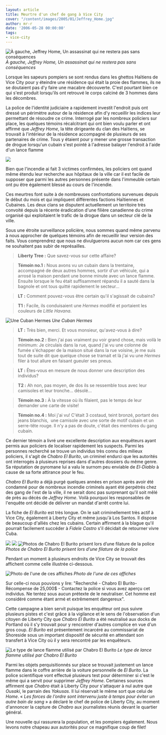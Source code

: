 ```yaml
---
layout: article
title: Meurtre d'un chef de gang à Vice City
cover: "/content/images/2005/01/Jeffrey_Home.jpg"
author: mr-r
date: '2006-05-28 00:00:00'
tags:
- vice-city
---
```


![À gauche, Jeffrey Home, Un assassinat qui ne restera pas sans conséquences](/content/images/2005/01/Jeffrey_Home.jpg)
_À gauche, Jeffrey Home, Un assassinat qui ne restera pas sans conséquences_

Lorsque les sapeurs pompiers se sont rendus dans les ghettos Haïtiens de Vice City pour y éteindre une résidence qui était la proie des flammes, ils ne se doutaient pas d'y faire une macabre découverte. C'est pourtant bien ce qui s'est produit lorsqu'ils ont retrouvé le corps calciné de 3 hommes dans les décombres.

La police de l'identité judiciaire a rapidement investit l'endroit puis ont dressé un périmètre autour de la résidence afin d'y recueillir les indices leur permettant de résoudre ce crime. Interrogé par les nombreux policiers sur place, les quelques témoins récalcitrant qui ont bien voulu parler et ont affirmé que _Jeffrey Home_, la tête dirigeante du clan des Haïtiens, se trouvait à l'intérieur de la résidence accompagné de plusieurs de ses partenaires de crime. Tous y étaient pour y mener une grosse transaction de drogue lorsqu'un cubain s'est pointé à l'adresse balayer l'endroit à l'aide d'un lance flamme

![](/content/images/2005/01/Little_Ha_ti.jpg)

Bien que l'incendie ai fait 3 victimes confirmées, les policiers ont quand même étendu leur recherche aux hôpitaux de la ville car il est facile de supposer que parmi les autres personnes présente dans l'immeuble certain ont pu être également blessé au cours de l'incendie.

Ces meurtres font suite à de nombreuses confrontations survenues depuis le début du mois et qui impliquent différentes factions Haïtiennes et Cubaines. Les deux clans se disputent actuellement un territoire très convoité depuis la récente éradication d'une filière canadienne du crime organisé qui exploitaient le trafic de la drogue dans un secteur clé de la ville.

Sous une étroite surveillance policière, nous sommes quand même parvenu à nous approcher de quelques témoins afin de recueillir leur version des faits. Vous comprendrez que nous ne divulguerons aucun nom car ces gens ne souhaitent pas subir de représailles.

> **Liberty Tree :** Que savez-vous sur cette affaire?

> **Témoin no.1 :** Nous avons vu un cubain dans la trentaine, accompagné de deux autres hommes, sortir d'un véhicule, qui a arrosé la maison pendant une bonne minute avec un lance flamme. Ensuite lorsque le feu était suffisamment répandu il a sauté dans la bagnole et ont tous quitté rapidement le secteur...

> **LT :** Comment pouvez-vous être certain qu'il s'agissait de cubains?

> **T1 :** Facile, ils conduisaient une _Hermes_ modifié et portaient les couleurs de _Little Havana_.

![Une Cuban Hermes](/content/images/2005/01/Cuban_Hermes.jpg)
_Une Cuban Hermes_

> **LT :** Très bien, merci. Et vous monsieur, qu'avez-vous à dire?

> **Témoin no.2 :** Bien j'ai pas vraiment pu voir grand chose, mais voilà le minimum: Je circulais dans la rue, quand j'ai vu une colonne de fumée s'échapper de la maison situé dans la rue voisine, je me suis tout de suite dit que quelque chose se tramait et là j'ai vu une _Hermes_ filer à tout allure en faisant gueuler ses pneus.

> **LT :** Êtes-vous en mesure de nous donner une description des individus?

> **T2 :** Ah non, pas moyen, de dos ils se ressemble tous avec leur camisoles et leur tronche... désolé...

> **Témoin no.3 :** À la vitesse où ils filaient, pas le temps de leur demander une carte de visite!

> **Témoin no.4 :** Moi j'ai vu! C'était 3 costaud, teint bronzé, portant des jeans blanchis,&nbsp; une camisole avec une sorte de motif cubain et un serre-tête rouge. Il n'y a pas de doute, c'était des membres du gang cubain.

Ce dernier témoin a livré une excellente description aux enquêteurs ayant permis aux policiers de localiser rapidement les suspects. Parmi les personnes recherché se trouve un individus très connu des milieux policiers, il s'agit de _Chabro El Burito_, un criminel endurci que les autorités ont interrogés à plusieurs reprises dans d'autres dossiers du même genre. Sa réputation de pyromane lui a valu le surnom peu enviable de _El-Diablo_ à cause de sa forte attirance pour le feu.

_Chabro El Burito_ a déjà purgé quelques années en prison après avoir été condamné pour de nombreux incendie criminels ayant été perpétrés chez des gang de l'est de la ville, il ne serait donc pas surprenant qu'il soit mêlé de près au décès de _Jeffrey Home_. Voilà pourquoi les responsables de l'enquête ont décidé de délivrer un mandat d'arrêt contre lui.

La fiche de _El Burito_ est très longue. On le sait criminellement très actif à Vice City, également à Liberty City et même jusqu'à Los Santos. Il dispose de beaucoup d'alliés chez les cubains. Certain affirment à la blague qu'il pourrait facilement succéder à _Fidele Castro_ s'il décidait de retourner vivre Cuba.

![](/content/images/2005/01/Cubain_5.jpg)
![](/content/images/2005/01/Cubain_6.jpg)
![Photos de Chabro El Burito prisent lors d’une filature de la police](/content/images/2005/01/Cubain_7.jpg)
_Photos de Chabro El Burito prisent lors d’une filature de la police_

Pendant un moment à plusieurs endroits de Vice City se trouvait des affichent comme celle illustrée ci-dessous.

![Photo de l'une de ces affiches](/content/images/2005/01/affiche_2.jpg)
_Photo de l'une de ces affiches_

Sur celle-ci nous pouvions y lire: "Recherché - Chabro El Burito- Récompense de 25,000$ - Contactez la police si vous avez aperçu cet individus. Ne tentez sous aucun prétexte de le neutraliser. Cet homme est considéré comme étant armé et extrêmement dangereux".

Cette campagne a bien servit puisque les enquêteur ont pus suivre plusieurs pistes et c'est grâce à la vigilance et le sens de l'observation d'un citoyen de Liberty City que _Chabro El Burito_ a été neutralisé aux docks de Portland où il s'y trouvait pour y rencontrer d'autres complice en vue d'un gros coup. _El Burito_ est présentement incarcéré au commissariat de Shoreside sous un important dispositif de sécurité en attendant son transfert à Vice City où il y sera rencontré par les enquêteurs.

![Le type de lance flamme utilisé par Chabro El Burito](/content/images/2005/01/Lance_Flamme.jpg)
_Le type de lance flamme utilisé par Chabro El Burito_

Parmi les objets perquisitionnés sur place se trouvait justement un lance flamme dans le coffre arrière de la voiture personnelle de _El Burito_. La police scientifique vont effectué plusieurs test pour déterminer si c'est le même qui a servit pour supprimer _Jeffrey Home_. Certaines sources affirment que _Chabro_ était à Liberty City pour s'attaquer à nul autre que _Ousaki_, le parrain des _Yakusas_. Il lui réservait le même sort que celui de _Home_. « _Les forces de l'ordre sont intervenu juste à temps pour éviter un autre bain de sang_ » a déclaré le chef de police de Liberty City, au moment d'annoncer la capture de _Chabro_ aux journalistes réunis devant le quartier général.

Une nouvelle qui rassurera la population, et les pompiers également. Nous levons notre chapeau aux autorités pour ce magnifique coup de filet!